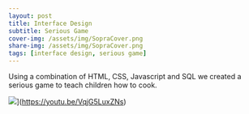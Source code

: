 ```yaml
---
layout: post
title: Interface Design
subtitle: Serious Game
cover-img: /assets/img/SopraCover.png
share-img: /assets/img/SopraCover.png
tags: [interface design, serious game]
---
```


Using a combination of HTML, CSS, Javascript and SQL we created a serious game to teach children how to cook. 

![](/assets/img/SopraCover.png)](https://youtu.be/VqjG5LuxZNs)

